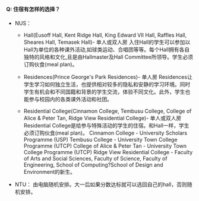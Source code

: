 #### __Q:__ 住宿有怎样的选择？
- NUS：

    - Hall(Eusoff Hall, Kent Ridge Hall, King Edward VII Hall, Raffles Hall, Sheares Hall, Temasek Hall)- 单人或双人房
    入住Hall的学生可以参加以Hall为单位的各种课外活动,如球类运动、合唱团等等。每个Hall拥有各自独特的风格和文化,且是由Hallmaster及Hall Committee所领导。学生必须订购伙食(meal plan)。
    
    - Residences(Prince George's Park Residences)- 单人房
    Residences让学生学习如何独立生活，也提供相对较多的隐私和安静的学习环境。同时学生有机会和不同国籍和背景的学生交流，体验不同文化。此外，学生也能参与校园内的各类课外活动和社团。
    
    - Residential College(Cinnamon College, Tembusu College, College of Alice & Peter Tan, Ridge View Residential College)- 单人或双人房
    Residential College是给参与特殊活动的学生的住宿。和Hall一样，学生必须订购伙食(meal plan)。
    Cinnamon College - University Scholars Programme (USP)
    Tembusu College - University Town College Programme (UTCP)
    College of Alice & Peter Tan - University Town College Programme (UTCP)
    Ridge View Residential College - Faculty of Arts and Social Sciences, Faculty of Science, Faculty of Engineering, School of Computing?School of Design and Environment的新生。

- NTU： 由电脑随机安排。大一后如果分数达标就可以选回自己的hall，否则随机安排。
